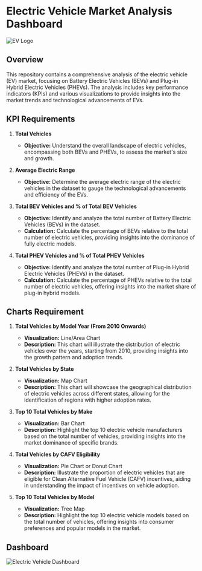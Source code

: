 # Electric Vehicle Market Analysis Dashboard

![EV Logo](https://upload.wikimedia.org/wikipedia/commons/thumb/0/0e/Electric_car_logo.svg/1024px-Electric_car_logo.svg.png)

## Overview

This repository contains a comprehensive analysis of the electric vehicle (EV) market, focusing on Battery Electric Vehicles (BEVs) and Plug-in Hybrid Electric Vehicles (PHEVs). The analysis includes key performance indicators (KPIs) and various visualizations to provide insights into the market trends and technological advancements of EVs.

## KPI Requirements

1. **Total Vehicles**
   - **Objective:** Understand the overall landscape of electric vehicles, encompassing both BEVs and PHEVs, to assess the market's size and growth.
   
2. **Average Electric Range**
   - **Objective:** Determine the average electric range of the electric vehicles in the dataset to gauge the technological advancements and efficiency of the EVs.
   
3. **Total BEV Vehicles and % of Total BEV Vehicles**
   - **Objective:** Identify and analyze the total number of Battery Electric Vehicles (BEVs) in the dataset.
   - **Calculation:** Calculate the percentage of BEVs relative to the total number of electric vehicles, providing insights into the dominance of fully electric models.
   
4. **Total PHEV Vehicles and % of Total PHEV Vehicles**
   - **Objective:** Identify and analyze the total number of Plug-in Hybrid Electric Vehicles (PHEVs) in the dataset.
   - **Calculation:** Calculate the percentage of PHEVs relative to the total number of electric vehicles, offering insights into the market share of plug-in hybrid models.

## Charts Requirement

1. **Total Vehicles by Model Year (From 2010 Onwards)**
   - **Visualization:** Line/Area Chart
   - **Description:** This chart will illustrate the distribution of electric vehicles over the years, starting from 2010, providing insights into the growth pattern and adoption trends.
   
2. **Total Vehicles by State**
   - **Visualization:** Map Chart
   - **Description:** This chart will showcase the geographical distribution of electric vehicles across different states, allowing for the identification of regions with higher adoption rates.
   
3. **Top 10 Total Vehicles by Make**
   - **Visualization:** Bar Chart
   - **Description:** Highlight the top 10 electric vehicle manufacturers based on the total number of vehicles, providing insights into the market dominance of specific brands.
   
4. **Total Vehicles by CAFV Eligibility**
   - **Visualization:** Pie Chart or Donut Chart
   - **Description:** Illustrate the proportion of electric vehicles that are eligible for Clean Alternative Fuel Vehicle (CAFV) incentives, aiding in understanding the impact of incentives on vehicle adoption.
   
5. **Top 10 Total Vehicles by Model**
   - **Visualization:** Tree Map
   - **Description:** Highlight the top 10 electric vehicle models based on the total number of vehicles, offering insights into consumer preferences and popular models in the market.

## Dashboard

![Electric Vehicle Dashboard](E:\Documents\5%20TABLEAU\ElectricVehicleDashboard.PNG)
